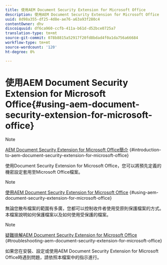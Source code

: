 ```yaml
---
title: 使用AEM Document Security Extension for Microsoft Office
description: 使用AEM Document Security Extension for Microsoft Office
uuid: 8d98a355-df25-4d8e-ae76-a63a93f280c4
contentOwner: dhv
discoiquuid: df6ca960-ccfb-411a-b61d-d52bce0725a7
translation-type: tm+mt
source-git-commit: 078b8815a52917f20fd8bdad4f0a1da756a66684
workflow-type: tm+mt
source-wordcount: '120'
ht-degree: 0%

---
```



# 使用AEM Document Security Extension for Microsoft Office{#using-aem-document-security-extension-for-microsoft-office}

>[!NOTE]
>
>[AEM Document Security Extension for Microsoft Office簡介](../document-security-extension-microsoft-office.md) {#introduction-to-aem-document-security-extension-for-microsoft-office}
>
>使用Document Security Extension for Microsoft Office，您可以將預先定義的機密設定套用至Microsoft Office檔案。

>[!NOTE]
>
>[使用AEM Document Security Extension for Microsoft Office](../using-aem-document-security-extension.md) {#using-aem-document-security-extension-for-microsoft-office}
>
>無論您散布檔案的範圍有多廣，您都可以控制收件者使用受原則保護檔案的方式。 本檔案說明如何保護檔案以及如何使用受保護的檔案。

>[!NOTE]
>
>[疑難排解AEM Document Security Extension for Microsoft Office](../troubleshooting-document-security-extension.md) {#troubleshooting-aem-document-security-extension-for-microsoft-office}
>
>如果您在安裝、設定或使用AEM Document Security Extension for Microsoft Office時遇到問題，請依照本檔案中的指示進行。

